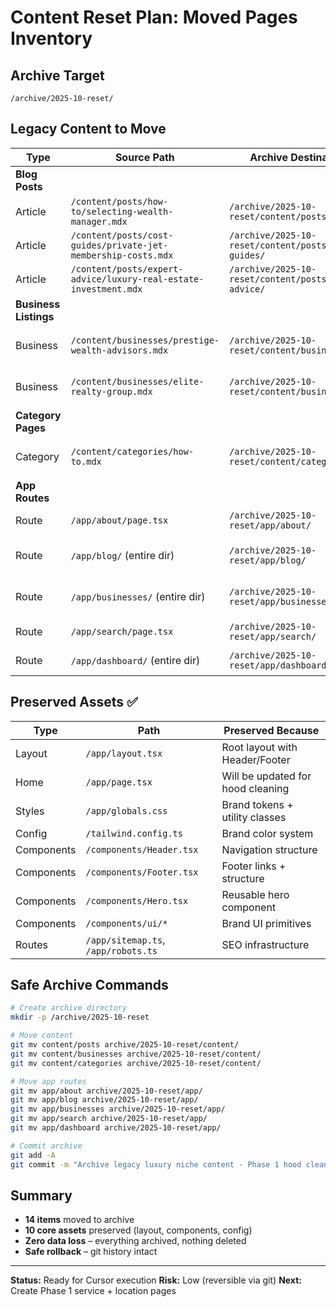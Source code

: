 # Content Reset Plan: Moved Pages Inventory

## Archive Target
`/archive/2025-10-reset/`

## Legacy Content to Move

| Type | Source Path | Archive Destination | Reason |
|------|------------|---------------------|---------|
| **Blog Posts** |
| Article | `/content/posts/how-to/selecting-wealth-manager.mdx` | `/archive/2025-10-reset/content/posts/how-to/` | Legacy luxury niche filler |
| Article | `/content/posts/cost-guides/private-jet-membership-costs.mdx` | `/archive/2025-10-reset/content/posts/cost-guides/` | Legacy luxury niche filler |
| Article | `/content/posts/expert-advice/luxury-real-estate-investment.mdx` | `/archive/2025-10-reset/content/posts/expert-advice/` | Legacy luxury niche filler |
| **Business Listings** |
| Business | `/content/businesses/prestige-wealth-advisors.mdx` | `/archive/2025-10-reset/content/businesses/` | Legacy luxury business sample |
| Business | `/content/businesses/elite-realty-group.mdx` | `/archive/2025-10-reset/content/businesses/` | Legacy luxury business sample |
| **Category Pages** |
| Category | `/content/categories/how-to.mdx` | `/archive/2025-10-reset/content/categories/` | Legacy category definition |
| **App Routes** |
| Route | `/app/about/page.tsx` | `/archive/2025-10-reset/app/about/` | Not needed for Phase 1 |
| Route | `/app/blog/` (entire dir) | `/archive/2025-10-reset/app/blog/` | Replaced by service/location pages |
| Route | `/app/businesses/` (entire dir) | `/archive/2025-10-reset/app/businesses/` | Replaced by service/location pages |
| Route | `/app/search/page.tsx` | `/archive/2025-10-reset/app/search/` | Not needed for Phase 1 |
| Route | `/app/dashboard/` (entire dir) | `/archive/2025-10-reset/app/dashboard/` | Internal research tool |

## Preserved Assets ✅

| Type | Path | Preserved Because |
|------|------|-------------------|
| Layout | `/app/layout.tsx` | Root layout with Header/Footer |
| Home | `/app/page.tsx` | Will be updated for hood cleaning |
| Styles | `/app/globals.css` | Brand tokens + utility classes |
| Config | `/tailwind.config.ts` | Brand color system |
| Components | `/components/Header.tsx` | Navigation structure |
| Components | `/components/Footer.tsx` | Footer links + structure |
| Components | `/components/Hero.tsx` | Reusable hero component |
| Components | `/components/ui/*` | Brand UI primitives |
| Routes | `/app/sitemap.ts`, `/app/robots.ts` | SEO infrastructure |

## Safe Archive Commands

```bash
# Create archive directory
mkdir -p /archive/2025-10-reset

# Move content
git mv content/posts archive/2025-10-reset/content/
git mv content/businesses archive/2025-10-reset/content/
git mv content/categories archive/2025-10-reset/content/

# Move app routes
git mv app/about archive/2025-10-reset/app/
git mv app/blog archive/2025-10-reset/app/
git mv app/businesses archive/2025-10-reset/app/
git mv app/search archive/2025-10-reset/app/
git mv app/dashboard archive/2025-10-reset/app/

# Commit archive
git add -A
git commit -m "Archive legacy luxury niche content - Phase 1 hood cleaning reset"
```

## Summary
- **14 items** moved to archive
- **10 core assets** preserved (layout, components, config)
- **Zero data loss** – everything archived, nothing deleted
- **Safe rollback** – git history intact

---
**Status:** Ready for Cursor execution
**Risk:** Low (reversible via git)
**Next:** Create Phase 1 service + location pages
